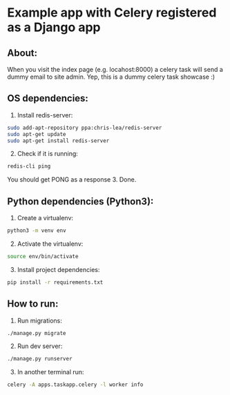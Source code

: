 # Example app with Celery registered as a Django app
## About:
When you visit the index page (e.g. locahost:8000) a celery task will send a dummy email to site admin.
Yep, this is a dummy celery task showcase :)

## OS dependencies:
1. Install redis-server:
```bash
sudo add-apt-repository ppa:chris-lea/redis-server
sudo apt-get update
sudo apt-get install redis-server
```
2. Check if it is running:
```bash
redis-cli ping
```
You should get PONG as a response
3. Done.

## Python dependencies (Python3):
1. Create a virtualenv:
```bash
python3 -m venv env
```
2. Activate the virtualenv:
```bash
source env/bin/activate
```
3. Install project dependencies:
```bash
pip install -r requirements.txt
```

## How to run:
1. Run migrations:
```bash
./manage.py migrate
```
2. Run dev server:
```bash
./manage.py runserver
```
3. In another terminal run:
```bash
celery -A apps.taskapp.celery -l worker info
```
